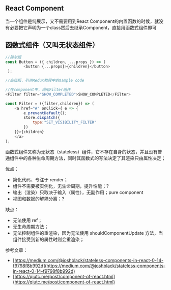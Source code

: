 ## React Component

当一个组件是纯展示，又不需要用到React Component的内置函数的时候，就没有必要把它声明为一个class然后去继承Component，直接用函数式组件即可

## 函数式组件（又叫无状态组件）

```js
//简单版
const Button = ({ children, ...props }) => (
        <button {...props}>{children}</button>
 );
```

```js
//高级版，引用Redux教程中的sample code

//在component中，调用Filter组件
<Filter filter="SHOW_COMPLETED">SHOW_COMPLETED</Filter>

const Filter = ({filter,children}) => (
    <a href="#" onClick={ e => {
        e.preventDefault();
        store.dispatch({
            type:"SET_VISIBILITY_FILTER"
        })
    }}>{children}
    </a>
);
```

函数式组件又称为无状态（stateless）组件，它不存在自身的状态，并且没有普通组件中的各种生命周期方法，同时其函数式的写法决定了其渲染只由属性决定；

优点：

* 简化代码、专注于 render；
* 组件不需要被实例化，无生命周期，提升性能；?
* 输出（渲染）只取决于输入（属性），无副作用；pure component
* 视图和数据的解耦分离；?

缺点：

* 无法使用 ref；
* 无生命周期方法；
* 无法控制组件的重渲染，因为无法使用 shouldComponentUpdate 方法，当组件接受到新的属性时则会重渲染；

参考文章：

* [https://medium.com/@joshblack/stateless-components-in-react-0-14-f9798f8b992d](https://medium.com/@joshblack/stateless-components-in-react-0-14-f9798f8b992d)
* [https://qiutc.me/post/component-of-react.html](https://qiutc.me/post/component-of-react.html)



